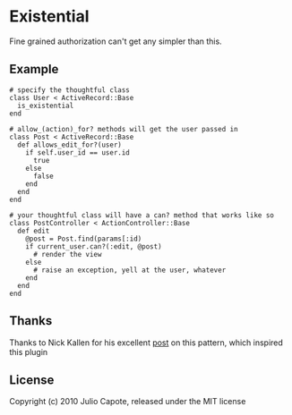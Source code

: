 # Existential
Fine grained authorization can't get any simpler than this.

## Example
    # specify the thoughtful class
    class User < ActiveRecord::Base
      is_existential
    end

    # allow_(action)_for? methods will get the user passed in
    class Post < ActiveRecord::Base
      def allows_edit_for?(user)
        if self.user_id == user.id
          true
        else
          false
        end
      end
    end

    # your thoughtful class will have a can? method that works like so
    class PostController < ActionController::Base
      def edit
        @post = Post.find(params[:id)
       	if current_user.can?(:edit, @post)
          # render the view          
        else
          # raise an exception, yell at the user, whatever
        end
      end
    end    

## Thanks

Thanks to Nick Kallen for his excellent [post](http://pivotallabs.com/users/nick/blog/articles/272-access-control-permissions-in-rails) on this pattern, which inspired this plugin


## License

Copyright (c) 2010 Julio Capote, released under the MIT license
